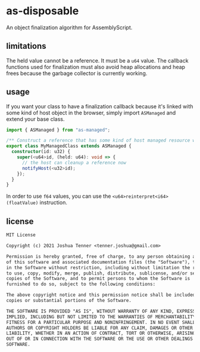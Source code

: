 # as-disposable

An object finalization algorithm for AssemblyScript.

## limitations

The held value cannot be a reference. It must be a `u64` value. The callback functions used for
finalization must also avoid heap allocations and heap frees because the garbage collector is currently working.

## usage

If you want your class to have a finalization callback because it's linked with some kind of host object
in the browser, simply import `ASManaged` and extend your base class.

```ts
import { ASManaged } from "as-managed";

/** Construct a reference that has some kind of host managed resource with an ID. */
export class MyManagedClass extends ASManaged {
  constructor(id: u32) {
    super(<u64>id, (held: u64): void => {
      // the host can cleanup a reference now
      notifyHost(<u32>id);
    });
  }
}
```

In order to use `f64` values, you can use the `<u64>reinterpret<i64>(floatValue)` instruction.

## license

```txt
MIT License

Copyright (c) 2021 Joshua Tenner <tenner.joshua@gmail.com>

Permission is hereby granted, free of charge, to any person obtaining a copy
of this software and associated documentation files (the "Software"), to deal
in the Software without restriction, including without limitation the rights
to use, copy, modify, merge, publish, distribute, sublicense, and/or sell
copies of the Software, and to permit persons to whom the Software is
furnished to do so, subject to the following conditions:

The above copyright notice and this permission notice shall be included in all
copies or substantial portions of the Software.

THE SOFTWARE IS PROVIDED "AS IS", WITHOUT WARRANTY OF ANY KIND, EXPRESS OR
IMPLIED, INCLUDING BUT NOT LIMITED TO THE WARRANTIES OF MERCHANTABILITY,
FITNESS FOR A PARTICULAR PURPOSE AND NONINFRINGEMENT. IN NO EVENT SHALL THE
AUTHORS OR COPYRIGHT HOLDERS BE LIABLE FOR ANY CLAIM, DAMAGES OR OTHER
LIABILITY, WHETHER IN AN ACTION OF CONTRACT, TORT OR OTHERWISE, ARISING FROM,
OUT OF OR IN CONNECTION WITH THE SOFTWARE OR THE USE OR OTHER DEALINGS IN THE
SOFTWARE.
```
